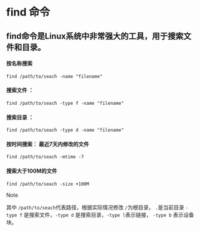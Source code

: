 # find 命令

##  find命令是Linux系统中非常强大的工具，用于搜索文件和目录。

#### 按名称搜索
 `find /path/to/seach -name "filename"`
#### 搜索文件 ：
  `find /path/to/seach -type f -name "filename"`
#### 搜索目录 ： 
   `find /path/to/seach -type d -name "filename"`
#### 按时间搜索：  最近7天内修改的文件
   `find /path/to/seach -mtime -7 `
#### 搜索大于100M的文件
   `find /path/to/seach -size +100M`
>[!note] 
> 其中 `/path/to/seach`代表路径，根据实际情况修改
`/`为根目录， `.`是当前目录 `-type f` 是搜索文件，`-type d` 是搜索目录，`-type l`表示链接， `-type b`  表示设备块。
>
      
